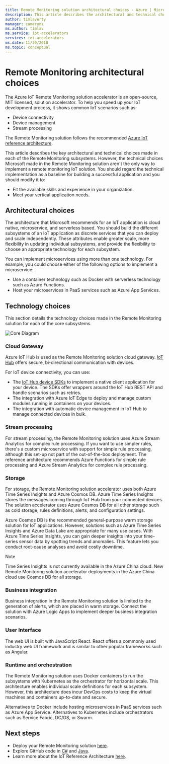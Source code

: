 ```yaml
---
title: Remote Monitoring solution architectural choices - Azure | Microsoft Docs 
description: This article describes the architectural and technical choices made in Remote Monitoring
author: timlaverty
manager: camerons
ms.author: timlav
ms.service: iot-accelerators
services: iot-accelerators
ms.date: 11/20/2018
ms.topic: conceptual
---
```


# Remote Monitoring architectural choices

The Azure IoT Remote Monitoring solution accelerator is an open-source, MIT licensed, solution accelerator. To help you speed up your IoT development process, it shows common IoT scenarios such as:

- Device connectivity
- Device management
- Stream processing

The Remote Monitoring solution follows the recommended [Azure IoT reference architecture](/azure/architecture/reference-architectures/iot).

This article describes the key architectural and technical choices made in each of the Remote Monitoring subsystems. However, the technical choices Microsoft made in the Remote Monitoring solution aren't the only way to implement a remote monitoring IoT solution. You should regard the technical implementation as a baseline for building a successful application and you should modify it to:

- Fit the available skills and experience in your organization.
- Meet your vertical application needs.

## Architectural choices

The architecture that Microsoft recommends for an IoT application is cloud native, microservice, and serverless based. You should build the different subsystems of an IoT application as discrete services that you can deploy and scale independently. These attributes enable greater scale, more flexibility in updating individual subsystems, and provide the flexibility to choose an appropriate technology for each subsystem.

You can implement microservices using more than one technology. For example, you could choose either of the following options to implement a microservice:

- Use a container technology such as Docker with serverless technology such as Azure Functions.
- Host your microservices in PaaS services such as Azure App Services.

## Technology choices

This section details the technology choices made in the Remote Monitoring solution for each of the core subsystems.

![Core Diagram](./media/iot-accelerators-remote-monitoring-architectural-choices/subsystem.png)

### Cloud Gateway

Azure IoT Hub is used as the Remote Monitoring solution cloud gateway. [IoT Hub](https://azure.microsoft.com/services/iot-hub/) offers secure, bi-directional communication with devices.

For IoT device connectivity, you can use:

- The [IoT Hub device SDKs](../iot-hub/iot-hub-devguide-sdks.md#azure-iot-hub-device-sdks) to implement a native client application for your device. The SDKs offer wrappers around the IoT Hub REST API and handle scenarios such as retries.
- The integration with Azure IoT Edge to deploy and manage custom modules running in containers on your devices.
- The integration with automatic device management in IoT Hub to manage connected devices in bulk.

### Stream processing

For stream processing, the Remote Monitoring solution uses Azure Stream Analytics for complex rule processing. If you want to use simpler rules, there's a custom microservice with support for simple rule processing, although this set-up not part of the out-of-the-box deployment. The reference architecture recommends Azure Functions for simple rule processing and Azure Stream Analytics for complex rule processing.

### Storage

For storage, the Remote Monitoring solution accelerator uses both Azure Time Series Insights and Azure Cosmos DB. Azure Time Series Insights stores the messages coming through IoT Hub from your connected devices. The solution accelerator uses Azure Cosmos DB for all other storage such as cold storage, rules definitions, alerts, and configuration settings.

Azure Cosmos DB is the recommended general-purpose warm storage solution for IoT applications. However, solutions such as Azure Time Series Insights and Azure Data Lake are appropriate for many use cases. With Azure Time Series Insights, you can gain deeper insights into your time-series sensor data by spotting trends and anomalies. This feature lets you conduct root-cause analyses and avoid costly downtime.

> [!NOTE]
> Time Series Insights is not currently available in the Azure China cloud. New Remote Monitoring solution accelerator deployments in the Azure China cloud use Cosmos DB for all storage.

### Business integration

Business integration in the Remote Monitoring solution is limited to the generation of alerts, which are placed in warm storage. Connect the solution with Azure Logic Apps to implement deeper business integration scenarios.

### User Interface

The web UI is built with JavaScript React. React offers a commonly used industry web UI framework and is similar to other popular frameworks such as Angular.

### Runtime and orchestration

The Remote Monitoring solution uses Docker containers to run the subsystems with Kubernetes as the orchestrator for horizontal scale. This architecture enables individual scale definitions for each subsystem. However, this architecture does incur DevOps costs to keep the virtual machines and containers up-to-date and secure.

Alternatives to Docker include hosting microservices in PaaS services such as Azure App Service. Alternatives to Kubernetes include orchestrators such as Service Fabric, DC/OS, or Swarm.

## Next steps

* Deploy your Remote Monitoring solution [here](https://www.azureiotsolutions.com/).
* Explore GitHub code in [C#](https://github.com/Azure/azure-iot-pcs-remote-monitoring-dotnet/) and [Java](https://github.com/Azure/azure-iot-pcs-remote-monitoring-java/).  
* Learn more about the IoT Reference Architecture [here](/azure/architecture/reference-architectures/iot).
